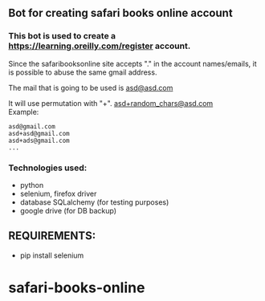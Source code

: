## Bot for creating safari books online account

### This bot is used to create a https://learning.oreilly.com/register account.

Since the safaribooksonline site accepts "." in the account names/emails, it is possible to abuse the same gmail address.  

The mail that is going to be used is  asd@asd.com  

It will use permutation with "+".  asd+random_chars@asd.com  
Example:  
```
asd@gmail.com
asd+asd@gmail.com
asd+ads@gmail.com
...
```

### Technologies used:  
- python
- selenium, firefox driver
- database SQLalchemy (for testing purposes)
- google drive (for DB backup)

## REQUIREMENTS: 
 - pip install selenium
# safari-books-online
